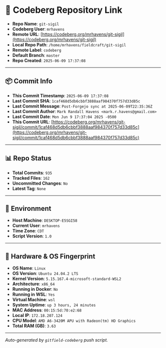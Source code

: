 # 🔗 Codeberg Repository Link

- **Repo Name**: `git-sigil`
- **Codeberg User**: `mrhavens`
- **Remote URL**: [https://codeberg.org/mrhavens/git-sigil](https://codeberg.org/mrhavens/git-sigil)
- **Local Repo Path**: `/home/mrhavens/fieldcraft/git-sigil`
- **Remote Label**: `codeberg`
- **Default Branch**: `master`
- **Repo Created**: `2025-06-09 17:37:08`

---

## 📦 Commit Info

- **This Commit Timestamp**: `2025-06-09 17:37:08`
- **Last Commit SHA**: `1caf468d5db6cbbf3888aaf984370f757d33d85c`
- **Last Commit Message**: `Post-Forgejo sync at 2025-06-09T22:35:36Z`
- **Last Commit Author**: `Mark Randall Havens <mark.r.havens@gmail.com>`
- **Last Commit Date**: `Mon Jun 9 17:37:04 2025 -0500`
- **This Commit URL**: [https://codeberg.org/mrhavens/git-sigil/commit/1caf468d5db6cbbf3888aaf984370f757d33d85c](https://codeberg.org/mrhavens/git-sigil/commit/1caf468d5db6cbbf3888aaf984370f757d33d85c)

---

## 📊 Repo Status

- **Total Commits**: `935`
- **Tracked Files**: `162`
- **Uncommitted Changes**: `No`
- **Latest Tag**: `None`

---

## 🧭 Environment

- **Host Machine**: `DESKTOP-E5SGI58`
- **Current User**: `mrhavens`
- **Time Zone**: `CDT`
- **Script Version**: `1.0`

---

## 🧬 Hardware & OS Fingerprint

- **OS Name**: `Linux`
- **OS Version**: `Ubuntu 24.04.2 LTS`
- **Kernel Version**: `5.15.167.4-microsoft-standard-WSL2`
- **Architecture**: `x86_64`
- **Running in Docker**: `No`
- **Running in WSL**: `Yes`
- **Virtual Machine**: `wsl`
- **System Uptime**: `up 3 hours, 24 minutes`
- **MAC Address**: `00:15:5d:70:e2:68`
- **Local IP**: `172.18.207.124`
- **CPU Model**: `AMD A6-3420M APU with Radeon(tm) HD Graphics`
- **Total RAM (GB)**: `3.63`

---

_Auto-generated by `gitfield-codeberg` push script._
